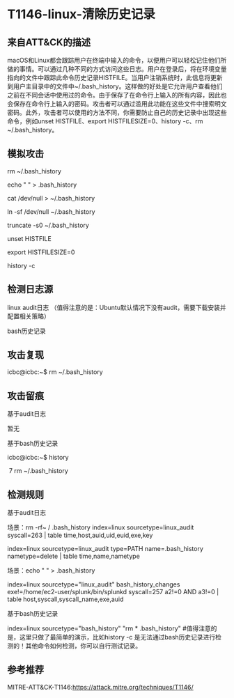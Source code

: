# T1146-linux-清除历史记录

## 来自ATT&CK的描述

macOS和Linux都会跟踪用户在终端中输入的命令，以便用户可以轻松记住他们所做的事情。可以通过几种不同的方式访问这些日志。用户在登录后，将在环境变量指向的文件中跟踪此命令历史记录HISTFILE。当用户注销系统时，此信息将更新到用户主目录中的文件中~/.bash_history。这样做的好处是它允许用户查看他们之前在不同会话中使用过的命令。由于保存了在命令行上输入的所有内容，因此也会保存在命令行上输入的密码。攻击者可以通过滥用此功能在这些文件中搜索明文密码。此外，攻击者可以使用的方法不同，你需要防止自己的历史记录中出现这些命令，例如unset HISTFILE、export HISTFILESIZE=0、history -c、rm ~/.bash_history。

## 模拟攻击

rm ~/.bash_history

echo " " > .bash_history

cat /dev/null > ~/.bash_history

ln -sf /dev/null ~/.bash_history

truncate -s0 ~/.bash_history

unset HISTFILE

export HISTFILESIZE=0

history -c

## 检测日志源

linux audit日志 （值得注意的是：Ubuntu默认情况下没有audit，需要下载安装并配置相关策略）

bash历史记录

## 攻击复现

icbc@icbc:~$ rm ~/.bash_history

## 攻击留痕

基于audit日志

暂无

基于bash历史记录

icbc@icbc:~$ history

​    7  rm ~/.bash_history

## 检测规则

基于audit日志

场景：rm -rf~ / .bash_history
index=linux sourcetype=linux_audit syscall=263 | table time,host,auid,uid,euid,exe,key

index=linux sourcetype=linux_audit type=PATH name=.bash_history nametype=delete | table time,name,nametype

场景：echo " " > .bash_history

index=linux sourcetype="linux_audit" bash_history_changes exe!=/home/ec2-user/splunk/bin/splunkd syscall=257 a2!=0 AND a3!=0 | table host,syscall,syscall_name,exe,auid

基于bash历史记录

index=linux sourcetype="bash_history"  "rm * .bash_history"  #值得注意的是，这里只做了最简单的演示，比如history -c 是无法通过bash历史记录进行检测的！其他命令如何检测，你可以自行测试记录。

## 参考推荐

MITRE-ATT&CK-T1146:https://attack.mitre.org/techniques/T1146/

